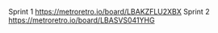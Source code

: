 Sprint 1 https://metroretro.io/board/LBAKZFLU2XBX
Sprint 2 https://metroretro.io/board/LBASVS041YHG
